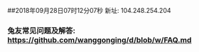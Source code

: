 ##2018年09月28日07时12分07秒 新址: 104.248.254.204
### 兔友常见问题及解答: https://github.com/wanggonging/d/blob/w/FAQ.md
